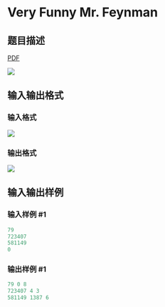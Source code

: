 # Very Funny Mr. Feynman

## 题目描述

[problemUrl]: https://uva.onlinejudge.org/index.php?option=com_onlinejudge&Itemid=8&category=23&page=show_problem&problem=2061

[PDF](https://uva.onlinejudge.org/external/111/p11120.pdf)

![](https://cdn.luogu.com.cn/upload/vjudge_pic/UVA11120/ac00ce1a1da9cb9d3a15ae7b5f52a28d20d41fc9.png)

## 输入输出格式

### 输入格式

![](https://cdn.luogu.com.cn/upload/vjudge_pic/UVA11120/c5da8d8db26859a1f8d1ef41bd3ad2d6140c3db5.png)

### 输出格式

![](https://cdn.luogu.com.cn/upload/vjudge_pic/UVA11120/1cd533b52df03b477dbdd86339a5c75c883b80c9.png)

## 输入输出样例

### 输入样例 #1

```cpp
79
723407
581149
0
```


### 输出样例 #1

```cpp
79 0 8
723407 4 3
581149 1387 6
```


